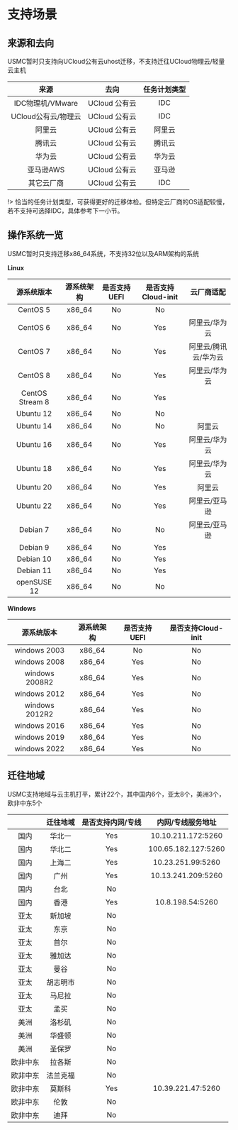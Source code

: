 # 支持场景

## 来源和去向

USMC暂时只支持向UCloud公有云uhost迁移，不支持迁往UCloud物理云/轻量云主机

|        来源         |     去向      | 任务计划类型 |
| :-----------------: | :-----------: | :----------: |
|  IDC物理机/VMware   | UCloud 公有云 |     IDC      |
| UCloud公有云/物理云 | UCloud 公有云 |     IDC      |
|       阿里云        | UCloud 公有云 |    阿里云    |
|       腾讯云        | UCloud 公有云 |    腾讯云    |
|       华为云        | UCloud 公有云 |    华为云    |
|      亚马逊AWS      | UCloud 公有云 |    亚马逊    |
|     其它云厂商      | UCloud 公有云 |     IDC      |

!> 恰当的任务计划类型，可获得更好的迁移体检。但特定云厂商的OS适配较慢，若不支持可选择IDC，具体参考下一小节。

## 操作系统一览

USMC暂时只支持迁移x86_64系统，不支持32位以及ARM架构的系统

**Linux**

|   源系统版本    | 源系统架构 | 是否支持UEFI | 是否支持Cloud-init |      云厂商适配      |
| :-------------: | :--------: | :----------: | :----------------: | :------------------: |
|    CentOS 5     |   x86_64   |      No      |         No         |                      |
|    CentOS 6     |   x86_64   |      No      |        Yes         |    阿里云/华为云     |
|    CentOS 7     |   x86_64   |      No      |        Yes         | 阿里云/腾讯云/华为云 |
|    CentOS 8     |   x86_64   |      No      |        Yes         |    阿里云/华为云     |
| CentOS Stream 8 |   x86_64   |      No      |        Yes         |                      |
|    Ubuntu 12    |   x86_64   |      No      |         No         |                      |
|    Ubuntu 14    |   x86_64   |      No      |         No         |        阿里云        |
|    Ubuntu 16    |   x86_64   |      No      |        Yes         |    阿里云/华为云     |
|    Ubuntu 18    |   x86_64   |      No      |        Yes         |    阿里云/华为云     |
|    Ubuntu 20    |   x86_64   |      No      |        Yes         |        阿里云        |
|    Ubuntu 22    |   x86_64   |      No      |        Yes         |    阿里云/亚马逊     |
|    Debian 7     |   x86_64   |      No      |         No         |    阿里云/亚马逊     |
|    Debian 9     |   x86_64   |      No      |        Yes         |                      |
|    Debian 10    |   x86_64   |      No      |        Yes         |                      |
|    Debian 11    |   x86_64   |      No      |        Yes         |                      |
|   openSUSE 12   |   x86_64   |      No      |         No         |                      |

**Windows**

|   源系统版本   | 源系统架构 | 是否支持UEFI | 是否支持Cloud-init |
| :------------: | :--------: | :----------: | :----------------: |
|  windows 2003  |   x86_64   |      No      |         No         |
|  windows 2008  |   x86_64   |     Yes      |         No         |
| windows 2008R2 |   x86_64   |     Yes      |         No         |
|  windows 2012  |   x86_64   |     Yes      |         No         |
| windows 2012R2 |   x86_64   |     Yes      |         No         |
|  windows 2016  |   x86_64   |     Yes      |         No         |
|  windows 2019  |   x86_64   |     Yes      |         No         |
|  windows 2022  |   x86_64   |     Yes      |         No         |

## 迁往地域

USMC支持地域与云主机打平，累计22个，其中国内6个，亚太8个，美洲3个，欧非中东5个

|          | 迁往地域 | 是否支持内网/专线 |  内网/专线服务地址  |
| :------: | :------: | :---------------: | :-----------------: |
|   国内   |  华北一  |        Yes        | 10.10.211.172:5260  |
|   国内   |  华北二  |        Yes        | 100.65.182.127:5260 |
|   国内   |  上海二  |        Yes        |  10.23.251.99:5260  |
|   国内   |   广州   |        Yes        | 10.13.241.209:5260  |
|   国内   |   台北   |        No         |                     |
|   国内   |   香港   |        Yes        |  10.8.198.54:5260   |
|   亚太   |  新加坡  |        No         |                     |
|   亚太   |   东京   |        No         |                     |
|   亚太   |   首尔   |        No         |                     |
|   亚太   |  雅加达  |        No         |                     |
|   亚太   |   曼谷   |        No         |                     |
|   亚太   | 胡志明市 |        No         |                     |
|   亚太   |  马尼拉  |        No         |                     |
|   亚太   |   孟买   |        No         |                     |
|   美洲   |  洛杉矶  |        No         |                     |
|   美洲   |  华盛顿  |        No         |                     |
|   美洲   |  圣保罗  |        No         |                     |
| 欧非中东 |  拉各斯  |        No         |                     |
| 欧非中东 | 法兰克福 |        No         |                     |
| 欧非中东 |  莫斯科  |        Yes        |  10.39.221.47:5260  |
| 欧非中东 |   伦敦   |        No         |                     |
| 欧非中东 |   迪拜   |        No         |                     |
